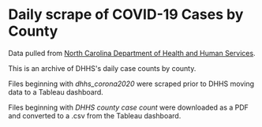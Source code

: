 # Daily scrape of COVID-19 Cases by County

Data pulled from [North Carolina Department of Health and Human Services](https://covid19.ncdhhs.gov/dashboard).

This is an archive of DHHS's daily case counts by county. 

Files beginning with *dhhs_corona2020* were scraped prior to DHHS moving data to a Tableau dashboard. 

Files beginning with *DHHS county case count* were downloaded as a PDF and converted to a .csv from the Tableau dashboard. 



